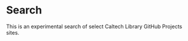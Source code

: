 
# Search


<link href="/pagefind/pagefind-ui.css" rel="stylesheet">

<script src="/pagefind/pagefind-ui.js"></script>

<p>

<div id="search"></div>

<p>

<script>
new PagefindUI({
    element: "#search",
    highlightParam: "highlight",
    mergeIndex: [
        {
            bundlePath: "https://caltechlibrary.github.io/pagefind",
            baseUrl: "/"
        },
        {
            bundlePath: "https://caltechlibrary.github.io/datatools/pagefind",
            baseUrl: "/datatools/",
        },
        {
            bundlePath: "https://caltechlibrary.github.io/ts_dataset/pagefind",
            baseUrl: "/ts_dataset/",
        },
        {
            bundlePath: "https://caltechlibrary.github.io/dataset/pagefind",
            baseUrl: "/dataset/",
        },
        {
            bundlePath: "https://caltechlibrary.github.io/newt/pagefind",
            baseUrl: "/newt/",
        },
        { 
            bundlePath: "https://caltechlibrary.github.io/irdmtools/pagefind",
            baseUrl: "/irdmtools/",
        },
        {
            bundlePath: "https://caltechlibrary.github.io/cold/pagefind",
            baseUrl: "/cold/",
        },
        {
            bundlePath: "https://caltechlibrary.github.io/CMTools/pagefind",
            baseUrl: "/CMTools/",
        },
        {
            bundlePath: "https://caltechlibrary.github.io/metadatatools/pagefind",
            baseUrl: "/metadatatools/",
        },
        {
            bundlePath: "https://caltechlibrary.github.io/logagent/pagefind",
            baseURL: "/logagent/",
        }
    ]
})
</script>

This is an experimental search of select Caltech Library GitHub Projects sites.
